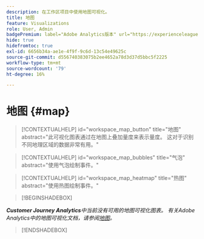 ```yaml
---
description: 在工作区项目中使用地图可视化。
title: 地图
feature: Visualizations
role: User, Admin
badgePremium: label="Adobe Analytics版本" url="https://experienceleague.adobe.com/docs/analytics/analyze/analysis-workspace/visualizations/map-visualization.html" tooltip="选择可查看本文的Adobe Analytics版本。"
hide: true
hidefromtoc: true
exl-id: 6656b34a-ae1e-4f9f-9c6d-13c54e49625c
source-git-commit: d556740383075b2ee4652a78d3d37d5bbc5f2225
workflow-type: tm+mt
source-wordcount: '79'
ht-degree: 16%

---
```


# 地图 {#map}

<!-- markdownlint-disable MD034 -->

>[!CONTEXTUALHELP]
>id="workspace_map_button"
>title="地图"
>abstract="此可视化图表通过在地图上叠加量度来表示量度。 这对于识别不同地理区域的数据非常有用。"

<!-- markdownlint-enable MD034 -->

<!-- markdownlint-disable MD034 -->

>[!CONTEXTUALHELP]
>id="workspace_map_bubbles"
>title="气泡"
>abstract="使用气泡绘制事件。"

<!-- markdownlint-enable MD034 -->

<!-- markdownlint-disable MD034 -->

>[!CONTEXTUALHELP]
>id="workspace_map_heatmap"
>title="热图"
>abstract="使用热图绘制事件。"

<!-- markdownlint-enable MD034 -->


>[!BEGINSHADEBOX]

***Customer Journey Analytics**中当前没有可用的地图可视化图表。
有关Adobe Analytics中的地图可视化文档，请参阅[地图](https://experienceleague.adobe.com/en/docs/analytics/analyze/analysis-workspace/visualizations/map-visualization)。*

>[!ENDSHADEBOX]
